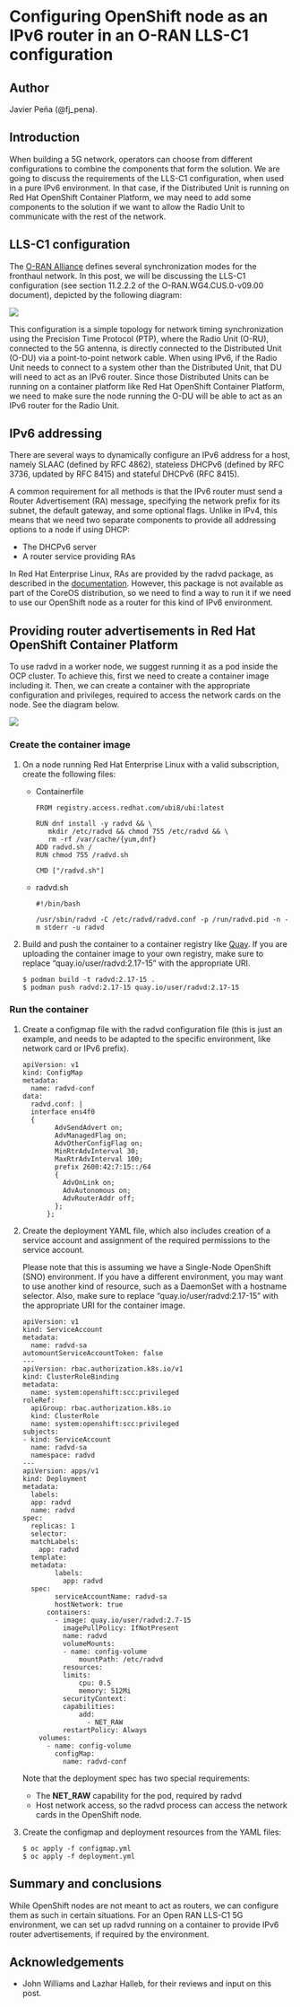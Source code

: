 # Configuring OpenShift node as an IPv6 router in an O-RAN LLS-C1 configuration

## Author
Javier Peña (@fj_pena).

## Introduction

When building a 5G network, operators can choose from different configurations to combine the components that form the solution. We are going to discuss the requirements of the LLS-C1 configuration, when used in a pure IPv6 environment. In that case, if the Distributed Unit is running on Red Hat OpenShift Container Platform, we may need to add some components to the solution if we want to allow the Radio Unit to communicate with the rest of the network.

## LLS-C1 configuration

The [O-RAN Alliance](https://www.o-ran.org/) defines several synchronization modes for the fronthaul network. In this post, we will be discussing the LLS-C1 configuration (see section 11.2.2.2 of the O-RAN.WG4.CUS.0-v09.00 document), depicted by the following diagram:

<img src="https://raw.githubusercontent.com/javierpena/blogposts/main/radvd/images/LLS-C1 Configuration.png">

This configuration is a simple topology for network timing synchronization using the Precision Time Protocol (PTP), where the Radio Unit (O-RU), connected to the 5G antenna, is directly connected to the Distributed Unit (O-DU) via a point-to-point network cable. When using IPv6, if the Radio Unit needs to connect to a system other than the Distributed Unit, that DU will need to act as an IPv6 router. Since those Distributed Units can be running on a container platform like Red Hat OpenShift Container Platform, we need to make sure the node running the O-DU will be able to act as an IPv6 router for the Radio Unit.

## IPv6 addressing

There are several ways to dynamically configure an IPv6 address for a host, namely SLAAC (defined by RFC 4862), stateless DHCPv6 (defined by RFC 3736, updated by RFC 8415) and stateful DHCPv6 (RFC 8415). 

A common requirement for all methods is that the IPv6 router must send a Router Advertisement (RA) message, specifying the network prefix for its subnet, the default gateway, and some optional flags. Unlike in IPv4, this means that we need two separate components to provide all addressing options to a node if using DHCP:

- The DHCPv6 server
- A router service providing RAs

In Red Hat Enterprise Linux, RAs are provided by the radvd package, as described in the [documentation](https://access.redhat.com/documentation/en-us/red_hat_enterprise_linux/9/html/managing_networking_infrastructure_services/providing-dhcp-services_networking-infrastructure-services#the-differences-when-using-dhcpd-for-dhcpv4-and-dhcpv6_providing-dhcp-services). However, this package is not available as part of the CoreOS distribution, so we need to find a way to run it if we need to use our OpenShift node as a router for this kind of IPv6 environment.

## Providing router advertisements in Red Hat OpenShift Container Platform

To use radvd in a worker node, we suggest running it as a pod inside the OCP cluster. To achieve this, first we need to create a container image including it. Then, we can create a container with the appropriate configuration and privileges, required to access the network cards on the node. See the diagram below.

<img src="https://raw.githubusercontent.com/javierpena/blogposts/main/radvd/images/Using radvd in a container.png">

### Create the container image

1. On a node running Red Hat Enterprise Linux with a valid subscription, create the following files:
   - Containerfile
     ```
     FROM registry.access.redhat.com/ubi8/ubi:latest

     RUN dnf install -y radvd && \
        mkdir /etc/radvd && chmod 755 /etc/radvd && \
        rm -rf /var/cache/{yum,dnf}
     ADD radvd.sh /
     RUN chmod 755 /radvd.sh

     CMD ["/radvd.sh"]
     ```

   - radvd.sh
     ```
     #!/bin/bash

     /usr/sbin/radvd -C /etc/radvd/radvd.conf -p /run/radvd.pid -n -m stderr -u radvd
     ```

2. Build and push the container to a container registry like [Quay](https://quay.io). If you are uploading the container image to your own registry, make sure to replace “quay.io/user/radvd:2.17-15” with the appropriate URI.

    ```
    $ podman build -t radvd:2.17-15 .
    $ podman push radvd:2.17-15 quay.io/user/radvd:2.17-15
    ```

### Run the container

1. Create a configmap file with the radvd configuration file (this is just an example, and needs to be adapted to the specific environment, like network card or IPv6 prefix).

    ```
    apiVersion: v1
    kind: ConfigMap
    metadata:
      name: radvd-conf
    data:
      radvd.conf: |
      interface ens4f0
      {
            AdvSendAdvert on;
            AdvManagedFlag on;
            AdvOtherConfigFlag on;
            MinRtrAdvInterval 30;
            MaxRtrAdvInterval 100;
            prefix 2600:42:7:15::/64
            {
              AdvOnLink on;
              AdvAutonomous on;
              AdvRouterAddr off;
            };
          };
    ```

2. Create the deployment YAML file, which also includes creation of a service account and assignment of the required permissions to the service account.

   Please note that this is assuming we have a Single-Node OpenShift (SNO) environment. If you have a different environment, you may want to use another kind of resource, such as a DaemonSet with a hostname selector. Also, make sure to replace “quay.io/user/radvd:2.17-15” with the appropriate URI for the container image.

    ```
    apiVersion: v1
    kind: ServiceAccount
    metadata:
      name: radvd-sa
    automountServiceAccountToken: false
    ---
    apiVersion: rbac.authorization.k8s.io/v1
    kind: ClusterRoleBinding
    metadata:
      name: system:openshift:scc:privileged
    roleRef:
      apiGroup: rbac.authorization.k8s.io
      kind: ClusterRole
      name: system:openshift:scc:privileged
    subjects:
    - kind: ServiceAccount
      name: radvd-sa
      namespace: radvd
    ---
    apiVersion: apps/v1
    kind: Deployment
    metadata:
      labels:
      app: radvd
      name: radvd
    spec:
      replicas: 1
      selector:
      matchLabels:
        app: radvd
      template:
      metadata:
            labels:
              app: radvd
      spec:
            serviceAccountName: radvd-sa
            hostNetwork: true
          containers:
            - image: quay.io/user/radvd:2.7-15
              imagePullPolicy: IfNotPresent
              name: radvd
              volumeMounts:
              - name: config-volume
                  mountPath: /etc/radvd
              resources:
              limits:
                  cpu: 0.5
                  memory: 512Mi
              securityContext:
              capabilities:
                  add:
                    - NET_RAW
              restartPolicy: Always
        volumes:
          - name: config-volume
            configMap:
              name: radvd-conf
    ```

    Note that the deployment spec has two special requirements:

    - The **NET_RAW** capability for the pod, required by radvd
    - Host network access, so the radvd process can access the network cards in the OpenShift node.

3. Create the configmap and deployment resources from the YAML files:

    ```
    $ oc apply -f configmap.yml
    $ oc apply -f deployment.yml
    ```


## Summary and conclusions

While OpenShift nodes are not meant to act as routers, we can configure them as such in certain situations. For an Open RAN LLS-C1 5G environment, we can set up radvd running on a container to provide IPv6 router advertisements, if required by the environment.


## Acknowledgements

- John Williams and Lazhar Halleb, for their reviews and input on this post.
